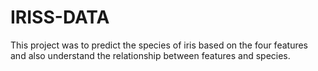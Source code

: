 # IRISS-DATA
This project was to predict the species of iris based on the four features and also understand the relationship between features and species.
